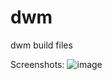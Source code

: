 # dwm
dwm build files

Screenshots:
![image](https://user-images.githubusercontent.com/42199147/113470662-e8acc800-9489-11eb-9930-5bd68abd7cc8.png)
